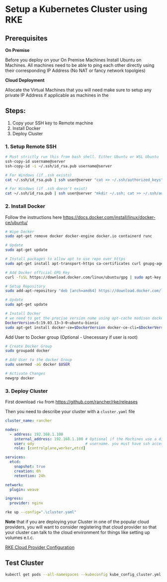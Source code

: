 # Setup a Kubernetes Cluster using RKE

## Prerequisites
**On Premise**

Before you deploy on your On Premise Machines
Install Ubuntu on Machines. All machines need to be able to ping each other directly using their corresponding IP Address (No NAT or fancy network topolgies)

**Cloud Deployment**

Allocate the Virtual Machines that you will need make sure to setup any private IP Address if applicable as machines in the

## Steps:
  1. Copy your SSH key to Remote machine
  2. Install Docker
  3. Deploy Cluster

### 1. Setup Remote SSH

```bash
# Must strictly run this from bash shell. Either Ubuntu or WSL Ubuntu
ssh-copy-id username@server
ssh-copy-id -i ~/.ssh/id_rsa.pub username@server

# For Windows (if .ssh exists)
cat ~/.ssh/id_rsa.pub | ssh user@server "cat >> ~/.ssh/authorized_keys"

# For Windows (if .ssh doesn't exist)
cat ~/.ssh/id_rsa.pub | ssh user@server "mkdir ~/.ssh; cat >> ~/.ssh/authorized_keys"
```

### 2. Install Docker

Follow the instructions here https://docs.docker.com/install/linux/docker-ce/ubuntu/
```bash
# Wipe Docker
sudo apt-get remove docker docker-engine docker.io containerd runc

# Update
sudo apt-get update

# Install packages to allow apt to use repo over https
sudo apt-get install apt-transport-https ca-certificates curl gnupg-agent software-properties-common

# Add Docker official GPG Key
curl -fsSL https://download.docker.com/linux/ubuntu/gpg | sudo apt-key add -

# Setup Repository
sudo add-apt-repository "deb [arch=amd64] https://download.docker.com/linux/ubuntu $(lsb_release -cs) stable"

# Update
sudo apt-get update

# Install Docker
# we need to get the precise version name using apt-cache madison docker-ce and then set it as below
DockerVersion=5:19.03.13~3-0~ubuntu-bionic
sudo apt-get install docker-ce=$DockerVersion docker-ce-cli=$DockerVersion containerd.io
```

Add User to Docker group (Optional - Unecessary if user is root)
```bash
# Create Docker Group
sudo groupadd docker

# Add User to the docker Group
sudo usermod -aG docker $USER

# Activate Changes
newgrp docker
```


### 3. Deploy Cluster

First download `rke` from https://github.com/rancher/rke/releases

Then you need to describe your cluster with a `cluster.yaml` file

```yaml
cluster_name: rancher

nodes:
  - address: 192.168.1.100
    internal_address: 192.168.1.100 # Optional if the Machines use a different IP from the Public IP
    user: ody                       # username. you must have ssh access to the Server
    role: [controlplane,worker,etcd]

services:
  etcd:
    snapshot: true
    creation: 6h
    retention: 24h

network:
  plugin: weave

ingress:
  provider: nginx
```
```bash
rke up --config=".\cluster.yaml"
```

**Note** that if you are deploying your Cluster in one of the popular cloud providers, you will want to consider registering that cloud provider so that your cluster can talk to the cloud environment for things like setting up volumes e.t.c.

[RKE Cloud Provider Configuration](https://rancher.com/docs/rke/latest/en/config-options/cloud-providers/)

## Test Cluster

```bash
kubectl get pods --all-namespaces --kubeconfig kube_config_cluster.yml
```
